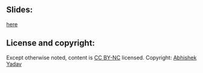 

## Slides:

[here](http://slides.com/zerothabhishek/fizzbuzz-june-2016)

## License and copyright:

Except otherwise noted, content is [CC BY-NC](https://creativecommons.org/licenses/by-nc/4.0/) licensed.
Copyright: [Abhishek Yadav](https://twitter.com/h6165)